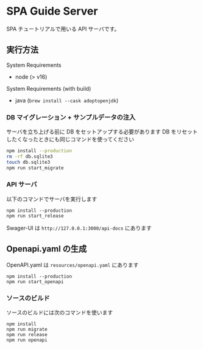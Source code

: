 # SPA Guide Server

SPA チュートリアルで用いる API サーバです。

## 実行方法

System Requirements

- node (> v16)

System Requirements (with build)

- java (`brew install --cask adoptopenjdk`)

### DB マイグレーション + サンプルデータの注入

サーバを立ち上げる前に DB をセットアップする必要があります
DB をリセットしたくなったときにも同じコマンドを使ってください

```sh
npm install --production
rm -rf db.sqlite3
touch db.sqlite3
npm run start_migrate
```

### API サーバ

以下のコマンドでサーバを実行します

```
npm install --production
npm run start_release
```

Swager-UI は `http://127.0.0.1:3000/api-docs` にあります

## Openapi.yaml の生成

OpenAPI.yaml は `resources/openapi.yaml` にあります

```
npm install --production
npm run start_openapi
```

### ソースのビルド

ソースのビルドには次のコマンドを使います

```
npm install
npm run migrate
npm run release
npm run openapi
```

